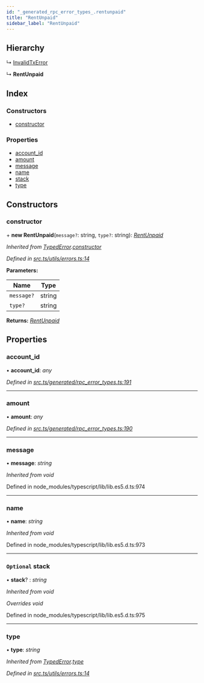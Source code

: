 ```yaml
---
id: "_generated_rpc_error_types_.rentunpaid"
title: "RentUnpaid"
sidebar_label: "RentUnpaid"
---
```


## Hierarchy

  ↳ [InvalidTxError](_generated_rpc_error_types_.invalidtxerror.md)

  ↳ **RentUnpaid**

## Index

### Constructors

* [constructor](_generated_rpc_error_types_.rentunpaid.md#constructor)

### Properties

* [account_id](_generated_rpc_error_types_.rentunpaid.md#account_id)
* [amount](_generated_rpc_error_types_.rentunpaid.md#amount)
* [message](_generated_rpc_error_types_.rentunpaid.md#message)
* [name](_generated_rpc_error_types_.rentunpaid.md#name)
* [stack](_generated_rpc_error_types_.rentunpaid.md#optional-stack)
* [type](_generated_rpc_error_types_.rentunpaid.md#type)

## Constructors

###  constructor

\+ **new RentUnpaid**(`message?`: string, `type?`: string): *[RentUnpaid](_generated_rpc_error_types_.rentunpaid.md)*

*Inherited from [TypedError](_utils_errors_.typederror.md).[constructor](_utils_errors_.typederror.md#constructor)*

*Defined in [src.ts/utils/errors.ts:14](https://github.com/nearprotocol/nearlib/blob/36a8ddc/src.ts/utils/errors.ts#L14)*

**Parameters:**

Name | Type |
------ | ------ |
`message?` | string |
`type?` | string |

**Returns:** *[RentUnpaid](_generated_rpc_error_types_.rentunpaid.md)*

## Properties

###  account_id

• **account_id**: *any*

*Defined in [src.ts/generated/rpc_error_types.ts:191](https://github.com/nearprotocol/nearlib/blob/36a8ddc/src.ts/generated/rpc_error_types.ts#L191)*

___

###  amount

• **amount**: *any*

*Defined in [src.ts/generated/rpc_error_types.ts:190](https://github.com/nearprotocol/nearlib/blob/36a8ddc/src.ts/generated/rpc_error_types.ts#L190)*

___

###  message

• **message**: *string*

*Inherited from void*

Defined in node_modules/typescript/lib/lib.es5.d.ts:974

___

###  name

• **name**: *string*

*Inherited from void*

Defined in node_modules/typescript/lib/lib.es5.d.ts:973

___

### `Optional` stack

• **stack**? : *string*

*Inherited from void*

*Overrides void*

Defined in node_modules/typescript/lib/lib.es5.d.ts:975

___

###  type

• **type**: *string*

*Inherited from [TypedError](_utils_errors_.typederror.md).[type](_utils_errors_.typederror.md#type)*

*Defined in [src.ts/utils/errors.ts:14](https://github.com/nearprotocol/nearlib/blob/36a8ddc/src.ts/utils/errors.ts#L14)*
